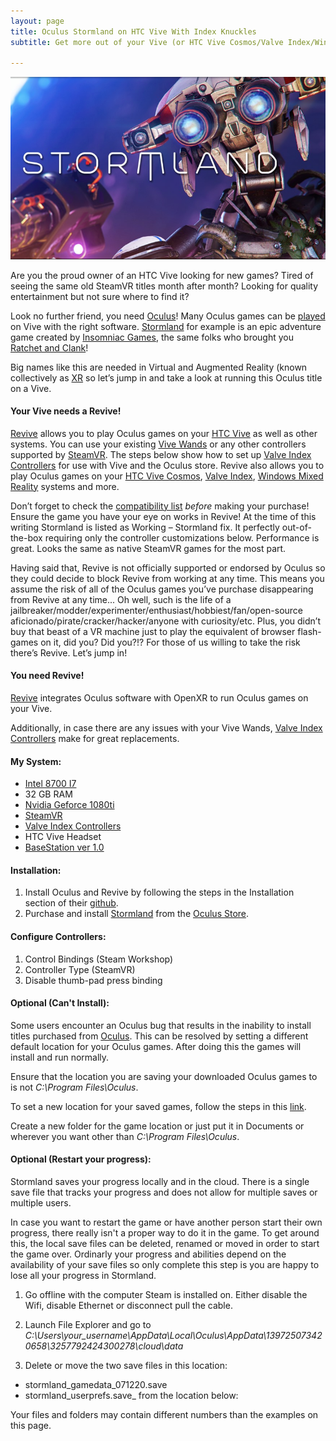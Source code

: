 ```yaml
---
layout: page
title: Oculus Stormland on HTC Vive With Index Knuckles
subtitle: Get more out of your Vive (or HTC Vive Cosmos/Valve Index/Windows Mixed Reality) with Revive!

---
```

![Stormland](https://github.com/JoshuaOpolko/joshuaopolko.github.io/blob/master/assets/img/Stormland.png)

Are you the proud owner of an HTC Vive looking for new games? Tired of seeing the same old SteamVR titles month after month? Looking for quality entertainment but not sure where to find it? 

Look no further friend, you need [Oculus](https://www.oculus.com/experiences/rift/)! Many Oculus games can be [played](https://github.com/LibreVR/Revive/wiki/Compatibility-list) on Vive with the right software. [Stormland](https://www.oculus.com/stormland/?locale=en_US) for example is an epic adventure game created by [Insomniac Games](https://insomniac.games), the same folks who brought you [Ratchet and Clank](https://insomniac.games/game/ratchet-and-clank-ps4/)! 

Big names like this are needed in Virtual and Augmented Reality (known collectively as [XR](https://en.wikipedia.org/wiki/Extended_reality) so let’s jump in and take a look at running this Oculus title on a Vive.

#### Your Vive needs a Revive!
[Revive](https://github.com/LibreVR/Revive/releases) allows you to play Oculus games on your [HTC Vive](https://www.vive.com/ca/accessory/controller/) as well as other systems. You can use your existing [Vive Wands](https://www.vive.com/ca/accessory/controller/) or any other controllers supported by [SteamVR](https://store.steampowered.com/app/250820/SteamVR/). The steps below show how to set up [Valve Index Controllers](https://www.valvesoftware.com/en/index/controllers) for use with Vive and the Oculus store. Revive also allows you to play Oculus games on your [HTC Vive Cosmos](https://www.vive.com/eu/product/vive-cosmos/features/), [Valve Index](https://www.valvesoftware.com/en/index/headset), [Windows Mixed Reality](https://www.microsoft.com/en-us/mixed-reality/windows-mixed-reality) systems and more.

Don’t forget to check the [compatibility list](https://github.com/LibreVR/Revive/wiki/Compatibility-list) _before_ making your purchase! Ensure the game you have your eye on works in Revive! At the time of this writing Stormland is listed as Working – Stormland fix. It perfectly out-of-the-box requiring only the controller customizations below. Performance is great. Looks the same as native SteamVR games for the most part. 

Having said that, Revive is not officially supported or endorsed by Oculus so they could decide to block Revive from working at any time. This means you assume the risk of all of the Oculus games you’ve purchase disappearing from Revive at any time... Oh well, such is the life of a jailbreaker/modder/experimenter/enthusiast/hobbiest/fan/open-source aficionado/pirate/cracker/hacker/anyone with curiosity/etc. Plus, you didn’t buy that beast of a VR machine just to play the equivalent of browser flash-games on it, did you? Did you?!? For those of us willing to take the risk there’s Revive. Let’s jump in!





#### You need Revive!
[Revive](https://github.com/LibreVR/Revive) integrates Oculus software with OpenXR to run Oculus games on your Vive.

Additionally, in case there are any issues with your Vive Wands, [Valve Index Controllers](https://www.valvesoftware.com/en/index/controllers) make for great replacements.

#### My System:  
* [Intel 8700 I7](https://ark.intel.com/content/www/us/en/ark/products/126686/intel-core-i7-8700-processor-12m-cache-up-to-4-60-ghz.html)
* 32 GB RAM 
* [Nvidia Geforce 1080ti](https://www.nvidia.com/en-sg/geforce/products/10series/geforce-gtx-1080-ti/)
* [SteamVR](https://store.steampowered.com/app/250820/SteamVR/)
* [Valve Index Controllers](https://www.valvesoftware.com/en/index/controllers)
* HTC Vive Headset 
* [BaseStation ver 1.0](https://www.vive.com/eu/accessory/base-station/)

#### Installation: 
1. Install Oculus and Revive by following the steps in the Installation section of their [github](https://github.com/LibreVR/Revive). 
2. Purchase and install [Stormland](https://www.oculus.com/experiences/rift/1360938750683878/?ranking_trace=117254459210015_1360938750683878_SKYLINEWEB_15sLveFiOUbKwuHmu) from the [Oculus Store](https://www.oculus.com/).

#### Configure Controllers: 
1. Control Bindings (Steam Workshop)
2. Controller Type (SteamVR)
3. Disable thumb-pad press binding

#### Optional (Can't Install): 
Some users encounter an Oculus bug that results in the inability to install titles purchased from [Oculus](https://www.oculus.com/experiences/rift/). This can be resolved by setting a different default location for your Oculus games. After doing this the games will install and run normally. 

Ensure that the location you are saving your downloaded Oculus games to is not _C:\Program Files\Oculus_. 

To set a new location for your saved games, follow the steps in this [link](https://www.windowscentral.com/how-change-where-you-save-oculus-rift-games-your-pc).

Create a new folder for the game location or just put it in Documents or wherever you want other than _C:\Program Files\Oculus_.

#### Optional (Restart your progress):  
Stormland saves your progress locally and in the cloud. There is a single save file that tracks your progress and does not allow for multiple saves or multiple users. 

In case you want to restart the game or have another person start their own progress, there really isn't a proper way to do it in the game. To get around this, the local save files can be deleted, renamed or moved in order to start the game over. Ordinarly your progress and abilities depend on the availability of your save files so only complete this step is you are happy to lose all your progress in Stormland.

1. Go offline with the computer Steam is installed on. Either disable the Wifi, disable Ethernet or disconnect pull the cable.
2. Launch File Explorer and go to _C:\Users\your_username\AppData\Local\Oculus\AppData\139725073420658\3257792424300278\cloud\data_

3. Delete or move the two save files in this location:
* stormland_gamedata_071220.save
* stormland_userprefs.save_ from the location below:

Your files and folders may contain different numbers than the examples on this page.

